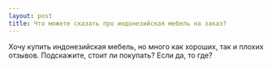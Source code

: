 ```yaml
---
layout: post 
title: Что можете сказать про индонезийская мебель на заказ? 
--- 
```

Хочу купить индонезийская мебель, но много как хороших, так и плохих отзывов. Подскажите, стоит ли покупать? Если да, то где?